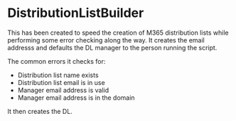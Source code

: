 # DistributionListBuilder

This has been created to speed the creation of M365 distribution lists while performing some error checking along the way. It creates the email addresss and defaults the DL manager to the person running the script.

The common errors it checks for:

* Distribution list name exists
* Distribution list email is in use
* Manager email address is valid
* Manager email address is in the domain

It then creates the DL.
